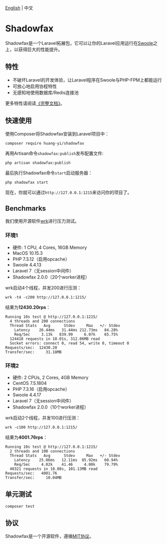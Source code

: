[English](README.md) | 中文

# Shadowfax

Shadowfax是一个Laravel拓展包，它可以让你的Laravel应用运行在[Swoole](https://www.swoole.com/)之上，以获得巨大的性能提升。

## 特性

- 不破坏Laravel的开发体验，让Laravel程序在Swoole与PHP-FPM上都能运行
- 可放心地启用协程特性
- 无感知地使用数据库/Redis连接池

更多特性请阅读[《完整文档》](https://shadowfax.huangyi.tech/docs)。

## 快速使用

使用Composer将Shadowfax安装到Laravel项目中：

```shell
composer require huang-yi/shadowfax
```

再用Artisan命令`shadowfax:publish`发布配置文件:

```shell
php artisan shadowfax:publish
```

最后执行Shadowfax命令`start`启动服务器：

```shell
php shadowfax start
```

现在，你就可以通过`http://127.0.0.1:1215`来访问你的项目了。

## Benchmarks

我们使用开源软件[wrk](https://github.com/wg/wrk)进行压力测试。

### 环境1

- 硬件: 1 CPU, 4 Cores, 16GB Memory
- MacOS 10.15.3
- PHP 7.3.12（启用opcache）
- Swoole 4.4.13
- Laravel 7（无session中间件）
- Shadowfax 2.0.0（20个worker进程）

wrk启动4个线程，并发200进行压测：

```shell
wrk -t4 -c200 http://127.0.0.1:1215/
```

结果为**12430.20rps**：

```shell
Running 10s test @ http://127.0.0.1:1215/
  4 threads and 200 connections
  Thread Stats   Avg      Stdev     Max   +/- Stdev
    Latency    26.44ms   31.44ms 212.73ms   84.28%
    Req/Sec     3.13k   839.99     6.07k    65.75%
  124418 requests in 10.01s, 312.06MB read
  Socket errors: connect 0, read 54, write 0, timeout 0
Requests/sec:  12430.20
Transfer/sec:     31.18MB
```

### 环境2

- 硬件: 2 CPUs, 2 Cores, 4GB Memory
- CentOS 7.5.1804
- PHP 7.3.16（启用opcache）
- Swoole 4.4.17
- Laravel 7（无session中间件）
- Shadowfax 2.0.0（10个worker进程）

wrk启动2个线程，并发100进行压测：

```shell
wrk -c100 http://127.0.0.1:1215/
```

结果为**4001.76rps**：

```shell
Running 10s test @ http://127.0.0.1:1215/
  2 threads and 100 connections
  Thread Stats   Avg      Stdev     Max   +/- Stdev
    Latency    25.06ms   12.11ms  85.92ms   60.94%
    Req/Sec     4.02k    41.46     4.08k    79.79%
  40321 requests in 10.08s, 101.13MB read
Requests/sec:   4001.76
Transfer/sec:     10.04MB
```

## 单元测试

```shell
composer test
```

## 协议

Shadowfax是一个开源软件，遵循[MIT协议](LICENSE)。
